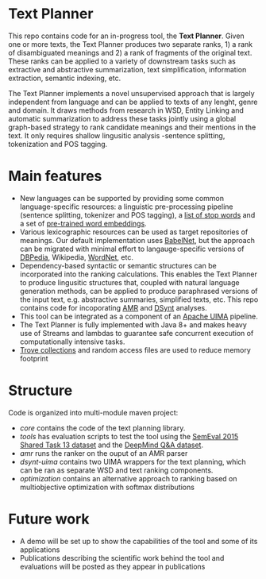 # Text Planner #

This repo contains code for an in-progress tool, the **Text Planner**. Given one or more texts, the Text Planner produces two separate ranks, 1) a rank of disambiguated meanings and 2) a rank of fragments of the original text. These ranks can be applied to a variety of downstream tasks such as extractive and abstractive summarization, text simplification, information extraction, semantic indexing, etc.

The Text Planner implements a novel unsupervised approach that is largely independent from language and can be applied to texts of any lenght, genre and domain. It draws methods from research in WSD, Entity Linking and automatic summarization to address these tasks jointly using a global graph-based strategy to rank candidate meanings and their mentions in the text. It only requires shallow lingusitic analysis -sentence splitting, tokenization and POS tagging.

# Main features
* New languages can be supported by providing some common language-specific resources: a linguistic pre-processing pipeline (sentence splitting, tokenizer and POS tagging), a [list of stop words](https://github.com/stopwords-iso) and a set of [pre-trained word embeddings](https://fasttext.cc/docs/en/crawl-vectors.html). 
* Various lexicographic resources can be used as target repositories of meanings. Our default implementation uses [BabelNet](https://babelnet.org/), but the approach can be migrated with minimal effort to langauge-specific versions of [DBPedia](https://wiki.dbpedia.org/), Wikipedia, [WordNet](https://wordnet.princeton.edu/), etc.
* Dependency-based syntactic or semantic structures can be incorporated into the ranking calculations. This enables the Text Planner to produce lingusitic structures that, coupled with natural language generation methods, can be applied to produce paraphrased versions of the input text, e.g. abstractive summaries, simplified texts, etc. This repo contains code for incoporating [AMR](https://amr.isi.edu/) and [DSynt](https://www.cambridge.org/core/journals/natural-language-engineering/article/datadriven-deepsyntactic-dependency-parsing/BC72079B9AC388F47729C2E1664D19B1/core-reader) analyses.
* This tool can be integrated as a component of an [Apache UIMA](https://uima.apache.org/) pipeline.
* The Text Planner is fully implemented with Java 8+ and makes heavy use of Streams and lambdas to guarantee safe concurrent execution of computationally intensive tasks.
* [Trove collections](http://java-performance.info/primitive-types-collections-trove-library/) and random access files are used to reduce memory footprint

# Structure
Code is organized into multi-module maven project: 
* *core* contains the code of the text planning library. 
* *tools* has evaluation scripts to test the tool using the [SemEval 2015 Shared Task 13 dataset](http://alt.qcri.org/semeval2015/task13/) and the [DeepMind Q&A dataset](https://cs.nyu.edu/~kcho/DMQA/). 
* *amr* runs the ranker on the ouput of an AMR parser
* *dsynt-uima* contains two UIMA wrappers for the text planning, which can be ran as separate WSD and text ranking components.
* *optimization* contains an alternative approach to ranking based on multiobjective optimization with softmax distributions

# Future work
* A demo will be set up to show the capabilities of the tool and some of its applications
* Publications describing the scientific work behind the tool and evaluations will be posted as they appear in publications 

